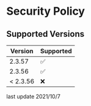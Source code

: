 # Security Policy

## Supported Versions

| Version  | Supported          |
| -------- | ------------------ |
| 2.3.57   | :white_check_mark: |
| 2.3.56   | :white_check_mark: |
| < 2.3.56 | :x:                |

last update 2021/10/7

